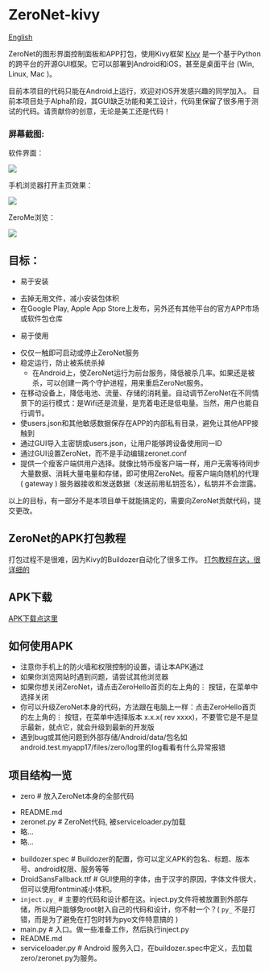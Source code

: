 # ZeroNet-kivy
[English](./README.md)

ZeroNet的图形界面控制面板和APP打包，使用Kivy框架
[Kivy](https://kivy.org) 是一个基于Python的跨平台的开源GUI框架。它可以部署到Android和iOS，甚至是桌面平台 (Win, Linux, Mac )。

目前本项目的代码只能在Android上运行，欢迎对iOS开发感兴趣的同学加入。
目前本项目处于Alpha阶段，其GUI缺乏功能和美工设计，代码里保留了很多用于测试的代码。请贡献你的创意，无论是美工还是代码！

### 屏幕截图:

软件界面：

![](http://i.imgur.com/1VHvdeP.jpg)

手机浏览器打开主页效果：

![](http://i.imgur.com/mx1nLY0.png)

ZeroMe浏览：

![](http://i.imgur.com/nog7YPG.png)

## 目标：

* 易于安装
 - 去掉无用文件，减小安装包体积
 - 在Google Play, Apple App Store上发布，另外还有其他平台的官方APP市场或软件包仓库
* 易于使用
 - 仅仅一触即可启动或停止ZeroNet服务
 - 稳定运行，防止被系统杀掉
   + 在Android上，使ZeroNet运行为前台服务，降低被杀几率。如果还是被杀，可以创建一两个守护进程，用来重启ZeroNet服务。
 - 在移动设备上，降低电池、流量、存储的消耗量。自动调节ZeroNet在不同情景下的运行模式：是Wifi还是流量，是充着电还是低电量。当然，用户也能自行调节。
 - 使users.json和其他敏感数据保存在APP的内部私有目录，避免让其他APP接触到
 - 通过GUI导入主密钥或users.json，让用户能够跨设备使用同一ID
 - 通过GUI设置ZeroNet，而不是手动编辑zeronet.conf
 - 提供一个瘦客户端供用户选择。就像比特币瘦客户端一样，用户无需等待同步大量数据、消耗大量电量和存储，即可使用ZeroNet。瘦客户端向随机的代理 ( gateway ) 服务器接收和发送数据（发送前用私钥签名），私钥并不会泄露。

以上的目标，有一部分不是本项目单干就能搞定的，需要向ZeroNet贡献代码，提交更改。

## ZeroNet的APK打包教程

打包过程不是很难，因为Kivy的Buildozer自动化了很多工作。
[打包教程在这，很详细的](./Tutorial-of-packaging-APK-zh-cn.md)

## APK下载

[APK下载点这里](../../raw/master/dist/ZeroNet-0.2.3-debug.apk)

## 如何使用APK

* 注意你手机上的防火墙和权限控制的设置，请让本APK通过
* 如果你浏览网站时遇到问题，请尝试其他浏览器
* 如果你想关闭ZeroNet，请点击ZeroHello首页的左上角的⋮ 按钮，在菜单中选择关闭
* 你可以升级ZeroNet本身的代码，方法跟在电脑上一样：点击ZeroHello首页的左上角的⋮ 按钮，在菜单中选择版本 x.x.x( rev xxxx)，不要管它是不是显示最新，就点它，就会升级到最新的开发版
* 遇到bug或其他问题到外部存储/Android/data/包名如android.test.myapp17/files/zero/log里的log看看有什么异常报错

## 项目结构一览

* zero # 放入ZeroNet本身的全部代码
 - README.md
 - zeronet.py # ZeroNet代码, 被serviceloader.py加载
 - 略...
 - 略...
* buildozer.spec #  Buildozer的配置，你可以定义APK的包名、标题、版本号、android权限、服务等等
* DroidSansFallback.ttf # GUI使用的字体，由于汉字的原因，字体文件很大，但可以使用fontmin减小体积。
* `inject.py_`  # 主要的代码和设计都在这。inject.py文件将被放置到外部存储，所以用户能够免root射入自己的代码和设计，你不射一个？(  `py_`  不是打错，而是为了避免在打包时转为pyo文件特意搞的 )
* main.py # 入口。做一些准备工作，然后执行inject.py
* README.md
* serviceloader.py # Android 服务入口，在buildozer.spec中定义，去加载zero/zeronet.py为服务。